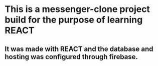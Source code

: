 # This is a messenger-clone project build for the purpose of learning REACT

## It was made with REACT and the database and hosting was configured through firebase. 
